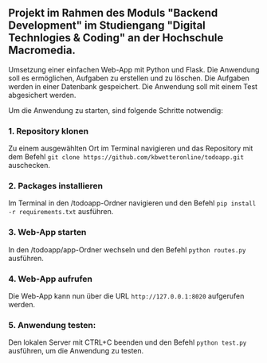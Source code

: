 ## Projekt im Rahmen des Moduls "Backend Development" im Studiengang "Digital Technlogies & Coding" an der Hochschule Macromedia.

Umsetzung einer einfachen Web-App mit Python und Flask. Die Anwendung soll es ermöglichen, Aufgaben zu erstellen und zu löschen. Die Aufgaben werden in einer Datenbank gespeichert. Die Anwendung soll mit einem Test abgesichert werden. 

Um die Anwendung zu starten, sind folgende Schritte notwendig:

### 1.	Repository klonen
Zu einem ausgewählten Ort im Terminal navigieren und das Repository mit dem Befehl `git clone https://github.com/kbwetteronline/todoapp.git` auschecken.

### 2.	Packages installieren
Im Terminal in den /todoapp-Ordner navigieren und den Befehl `pip install -r requirements.txt` ausführen.

### 3.	Web-App starten
In den /todoapp/app-Ordner wechseln und den Befehl `python routes.py` ausführen.

### 4.	Web-App aufrufen
Die Web-App kann nun über die URL `http://127.0.0.1:8020` aufgerufen werden.

### 5.	Anwendung testen:
Den lokalen Server mit CTRL+C beenden und den Befehl `python test.py` ausführen, um die Anwendung zu testen.

